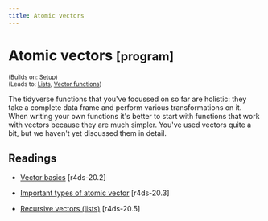 ```yaml
---
title: Atomic vectors
---
```


<!-- Generated automatically from vectors.yml. Do not edit by hand -->

# Atomic vectors <small class='program'>[program]</small>
<small>(Builds on: [Setup](setup.md))</small>  
<small>(Leads to: [Lists](lists.md), [Vector functions](vector-functions.md))</small>

The tidyverse functions that you've focussed on so far are holistic:
they take a complete data frame and perform various transformations on it.
When writing your own functions it's better to start with functions that
work with vectors because they are much simpler. You've used vectors quite
a bit, but we haven't yet discussed them in detail.

## Readings

  * [Vector basics](http://r4ds.had.co.nz/vectors.html#vector-basics) [r4ds-20.2]

  * [Important types of atomic vector](http://r4ds.had.co.nz/vectors.html#important-types-of-atomic-vector) [r4ds-20.3]

  * [Recursive vectors (lists)](http://r4ds.had.co.nz/vectors.html#lists) [r4ds-20.5]



